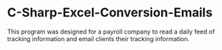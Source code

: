 # C-Sharp-Excel-Conversion-Emails
This program was designed for a payroll company to read a daily feed of tracking information and email clients their tracking information.
